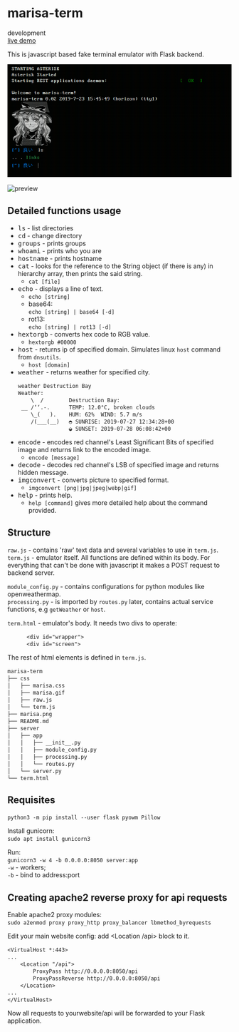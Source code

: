 # marisa-term
development  
[live demo](https://tsunagari.space/term)

This is javascript based fake terminal emulator with Flask backend.  

![screenshot](marisa.png)

![preview](https://i.imgur.com/2d3LmrZ.jpg)

## Detailed functions usage  
* <kbd>ls</kbd> - list directories
* <kbd>cd</kbd> - change directory
* <kbd>groups</kbd> - prints groups
* <kbd>whoami</kbd> - prints who you are
* <kbd>hostname</kbd> - prints hostname  
* <kbd>cat</kbd> - looks for the reference to the String object (if there is any) in hierarchy array, then prints the said string.
  * `cat [file]`
* <kbd>echo</kbd> - displays a line of text.
  * `echo [string]`
  * base64:  
    `echo [string] | base64 [-d]`
  * rot13:  
    `echo [string] | rot13 [-d]`
* <kbd>hextorgb</kbd> - converts hex code to RGB value.
  * `hextorgb #00000`
* <kbd>host</kbd> - returns ip of specified domain. Simulates linux `host` command from `dnsutils`.
  * `host [domain]`
* <kbd>weather</kbd> - returns weather for specified city.
  ```
  weather Destruction Bay
  Weather:
      \  /        Destruction Bay:
   __ /‘‘.-.      TEMP: 12.0°C, broken clouds
      \_(   ).    HUM: 62%  WIND: 5.7 m/s
      /(___(__)   ◓ SUNRISE: 2019-07-27 12:34:28+00
                  ◒ SUNSET: 2019-07-28 06:08:42+00
  ```
* <kbd>encode</kbd> - encodes red channel's Least Significant Bits of specified image and returns link to the encoded image.
  * `encode [message]`
* <kbd>decode</kbd> - decodes red channel's LSB of specified image and returns hidden message.
* <kbd>imgconvert</kbd> - converts picture to specified format.
  * `imgconvert [png|jpg|jpeg|webp|gif]`
* <kbd>help</kbd> - prints help. 
  * `help [command]` gives more detailed help about the command provided.  

## Structure  
`raw.js` - contains 'raw' text data and several variables to use in `term.js`.  
`term.js` - emulator itself. All functions are defined within its body. For everything that can't be done with javascript it makes a POST request to backend server.  

`module_config.py` - contains configurations for python modules like openweathermap.  
`processing.py` - is imported by `routes.py` later, contains actual service functions, e.g `getWeather` or `host`.  

`term.html` - emulator's body. It needs two divs to operate:  
```
      <div id="wrapper">
      <div id="screen">
```  
The rest of html elements is defined in `term.js`.  

```
marisa-term
├── css
│   ├── marisa.css
│   ├── marisa.gif
│   ├── raw.js
│   └── term.js
├── marisa.png
├── README.md
├── server
│   ├── app
│   │   ├── __init__.py
│   │   ├── module_config.py
│   │   ├── processing.py
│   │   └── routes.py
│   └── server.py
└── term.html
```  

## Requisites  
`python3 -m pip install --user flask pyowm Pillow`  

Install gunicorn:  
`sudo apt install gunicorn3`  

Run:  
`gunicorn3 -w 4 -b 0.0.0.0:8050 server:app`  
`-w` - workers;  
`-b` - bind to address:port  

## Creating apache2 reverse proxy for api requests  

Enable apache2 proxy modules:  
`sudo a2enmod proxy proxy_http proxy_balancer lbmethod_byrequests`  

Edit your main website config: add <Location /api> block to it.
```
<VirtualHost *:443>
...
    <Location "/api">
        ProxyPass http://0.0.0.0:8050/api
        ProxyPassReverse http://0.0.0.0:8050/api
    </Location>
...
</VirtualHost>
```  
Now all requests to yourwebsite/api will be forwarded to your Flask application.
